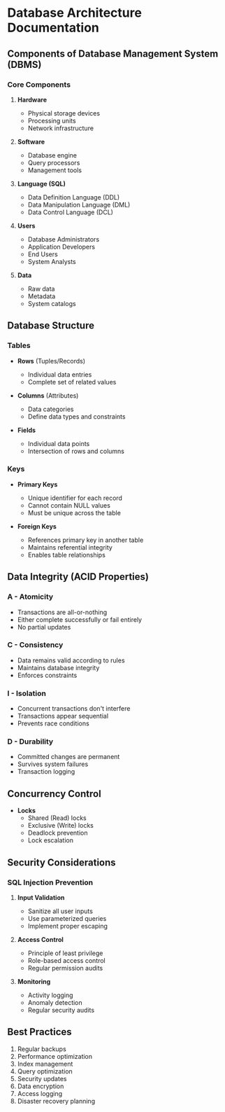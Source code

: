# Database Architecture Documentation

## Components of Database Management System (DBMS)

### Core Components
1. **Hardware**
   - Physical storage devices
   - Processing units
   - Network infrastructure

2. **Software**
   - Database engine
   - Query processors
   - Management tools

3. **Language (SQL)**
   - Data Definition Language (DDL)
   - Data Manipulation Language (DML)
   - Data Control Language (DCL)

4. **Users**
   - Database Administrators
   - Application Developers
   - End Users
   - System Analysts

5. **Data**
   - Raw data
   - Metadata
   - System catalogs

## Database Structure

### Tables
- **Rows** (Tuples/Records)
  - Individual data entries
  - Complete set of related values

- **Columns** (Attributes)
  - Data categories
  - Define data types and constraints

- **Fields**
  - Individual data points
  - Intersection of rows and columns

### Keys
- **Primary Keys**
  - Unique identifier for each record
  - Cannot contain NULL values
  - Must be unique across the table

- **Foreign Keys**
  - References primary key in another table
  - Maintains referential integrity
  - Enables table relationships

## Data Integrity (ACID Properties)

### A - Atomicity
- Transactions are all-or-nothing
- Either complete successfully or fail entirely
- No partial updates

### C - Consistency
- Data remains valid according to rules
- Maintains database integrity
- Enforces constraints

### I - Isolation
- Concurrent transactions don't interfere
- Transactions appear sequential
- Prevents race conditions

### D - Durability
- Committed changes are permanent
- Survives system failures
- Transaction logging

## Concurrency Control
- **Locks**
  - Shared (Read) locks
  - Exclusive (Write) locks
  - Deadlock prevention
  - Lock escalation

## Security Considerations

### SQL Injection Prevention
1. **Input Validation**
   - Sanitize all user inputs
   - Use parameterized queries
   - Implement proper escaping

2. **Access Control**
   - Principle of least privilege
   - Role-based access control
   - Regular permission audits

3. **Monitoring**
   - Activity logging
   - Anomaly detection
   - Regular security audits

## Best Practices
1. Regular backups
2. Performance optimization
3. Index management
4. Query optimization
5. Security updates
6. Data encryption
7. Access logging
8. Disaster recovery planning 